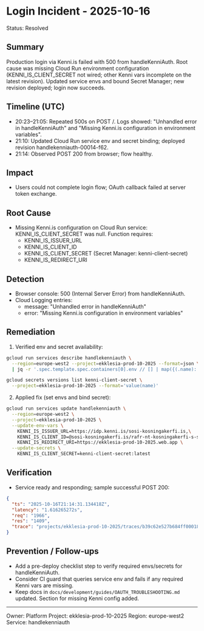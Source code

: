 # Login Incident - 2025-10-16

Status: Resolved

## Summary
Production login via Kenni.is failed with 500 from handleKenniAuth. Root cause was missing Cloud Run environment configuration (KENNI_IS_CLIENT_SECRET not wired; other Kenni vars incomplete on the latest revision). Updated service envs and bound Secret Manager; new revision deployed; login now succeeds.

## Timeline (UTC)
- 20:23–21:05: Repeated 500s on POST /. Logs showed: "Unhandled error in handleKenniAuth" and "Missing Kenni.is configuration in environment variables".
- 21:10: Updated Cloud Run service env and secret binding; deployed revision handlekenniauth-00014-f62.
- 21:14: Observed POST 200 from browser; flow healthy.

## Impact
- Users could not complete login flow; OAuth callback failed at server token exchange.

## Root Cause
- Missing Kenni.is configuration on Cloud Run service: KENNI_IS_CLIENT_SECRET was null. Function requires:
  - KENNI_IS_ISSUER_URL
  - KENNI_IS_CLIENT_ID
  - KENNI_IS_CLIENT_SECRET (Secret Manager: kenni-client-secret)
  - KENNI_IS_REDIRECT_URI

## Detection
- Browser console: 500 (Internal Server Error) from handleKenniAuth.
- Cloud Logging entries:
  - message: "Unhandled error in handleKenniAuth"
  - error: "Missing Kenni.is configuration in environment variables"

## Remediation

1) Verified env and secret availability:
```bash
gcloud run services describe handlekenniauth \
  --region=europe-west2 --project=ekklesia-prod-10-2025 --format=json \
  | jq -r '.spec.template.spec.containers[0].env // [] | map({(.name): (.value // ("<secret:" + .valueFrom.secretKeyRef.name + ":" + .valueFrom.secretKeyRef.key + ">"))}) | add'

gcloud secrets versions list kenni-client-secret \
  --project=ekklesia-prod-10-2025 --format='value(name)'
```

2) Applied fix (set envs and bind secret):
```bash
gcloud run services update handlekenniauth \
  --region=europe-west2 \
  --project=ekklesia-prod-10-2025 \
  --update-env-vars \
    KENNI_IS_ISSUER_URL=https://idp.kenni.is/sosi-kosningakerfi.is,\
    KENNI_IS_CLIENT_ID=@sosi-kosningakerfi.is/rafr-nt-kosningakerfi-s-s,\
    KENNI_IS_REDIRECT_URI=https://ekklesia-prod-10-2025.web.app \
  --update-secrets \
    KENNI_IS_CLIENT_SECRET=kenni-client-secret:latest
```

## Verification

- Service ready and responding; sample successful POST 200:
```json
{
  "ts": "2025-10-16T21:14:31.134418Z",
  "latency": "1.616265272s",
  "req": "1966",
  "res": "1409",
  "trace": "projects/ekklesia-prod-10-2025/traces/b39c62e527b684ff000184f74a857015"
}
```

## Prevention / Follow-ups
- Add a pre-deploy checklist step to verify required envs/secrets for handleKenniAuth.
- Consider CI guard that queries service env and fails if any required Kenni vars are missing.
- Keep docs in `docs/development/guides/OAUTH_TROUBLESHOOTING.md` updated. Section for missing Kenni config added.

---
Owner: Platform
Project: ekklesia-prod-10-2025
Region: europe-west2
Service: handlekenniauth